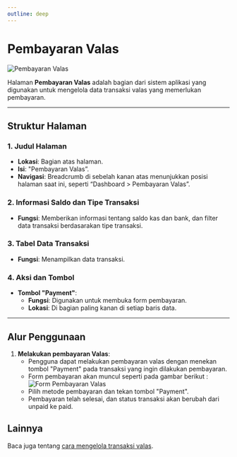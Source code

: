 ```yaml
---
outline: deep
---
```


# Pembayaran Valas

![Pembayaran Valas](/pembayaran-valas.png)

Halaman **Pembayaran Valas** adalah bagian dari sistem aplikasi yang digunakan untuk mengelola data transaksi valas yang memerlukan pembayaran.

---

## Struktur Halaman

### 1. **Judul Halaman**

- **Lokasi**: Bagian atas halaman.
- **Isi**: "Pembayaran Valas”.
- **Navigasi**: Breadcrumb di sebelah kanan atas menunjukkan posisi halaman saat ini, seperti “Dashboard > Pembayaran Valas”.

### 2. **Informasi Saldo dan Tipe Transaksi**

- **Fungsi**: Memberikan informasi tentang saldo kas dan bank, dan filter data transaksi berdasarakan tipe transaksi.

### 3. **Tabel Data Transaksi**

- **Fungsi**: Menampilkan data transaksi.

### 4. **Aksi dan Tombol**

- **Tombol "Payment"**:
  - **Fungsi**: Digunakan untuk membuka form pembayaran.
  - **Lokasi**: Di bagian paling kanan di setiap baris data.

---

## Alur Penggunaan

1. **Melakukan pembayaran Valas**:
   - Pengguna dapat melakukan pembayaran valas dengan menekan tombol "Payment" pada transaksi yang ingin dilakukan pembayaran.
   - Form pembayaran akan muncul seperti pada gambar berikut :
     ![Form Pembayaran Valas](/form-pembayaran-valas.png)
   - Pilih metode pembayaran dan tekan tombol "Payment".
   - Pembayaran telah selesai, dan status transaksi akan berubah dari unpaid ke paid.

## Lainnya

Baca juga tentang [cara mengelola transaksi valas](/transaksi/transaksi-valas).
